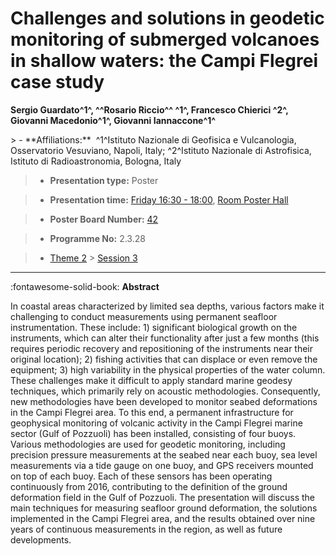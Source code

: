 # Challenges and solutions in geodetic monitoring of submerged volcanoes in shallow waters: the Campi Flegrei case study

**Sergio Guardato^1^, ^^Rosario Riccio^^ ^1^, Francesco Chierici ^2^, Giovanni Macedonio^1^, Giovanni Iannaccone^1^**

<!-- more -->> - **Affiliations:**  ^1^Istituto Nazionale di Geofisica e Vulcanologia, Osservatorio Vesuviano, Napoli, Italy; ^2^Istituto Nazionale di Astrofisica, Istituto di Radioastronomia, Bologna, Italy 

> - **Presentation type:** Poster

> - **Presentation time:** [Friday 16:30 - 18:00](../sessions_comparison.md#__tabbed_4_6), [Room Poster Hall](../maps_venue.md#__tabbed_1_1)

> - **Poster Board Number:** [42](../map_poster_boards.md#friday)

> - **Programme No:** 2.3.28

> - [Theme 2](../theme2.md) > [Session 3](../sessions/session-2-3.md)

--- 

:fontawesome-solid-book: **Abstract**

In coastal areas characterized by limited sea depths, various factors make it challenging to conduct measurements using permanent seafloor instrumentation. These include: 1) significant biological growth on the instruments, which can alter their functionality after just a few months (this requires periodic recovery and repositioning of the instruments near their original location); 2) fishing activities that can displace or even remove the equipment; 3) high variability in the physical properties of the water column.
These challenges make it difficult to apply standard marine geodesy techniques, which primarily rely on acoustic methodologies. Consequently, new methodologies have been developed to monitor seabed deformations in the Campi Flegrei area.
To this end, a permanent infrastructure for geophysical monitoring of volcanic activity in the Campi Flegrei marine sector (Gulf of Pozzuoli) has been installed, consisting of four buoys. Various methodologies are used for geodetic monitoring, including precision pressure measurements at the seabed near each buoy, sea level measurements via a tide gauge on one buoy, and GPS receivers mounted on top of each buoy. Each of these sensors has been operating continuously from 2016, contributing to the definition of the ground deformation field in the Gulf of Pozzuoli.
The presentation will discuss the main techniques for measuring seafloor ground deformation, the solutions implemented in the Campi Flegrei area, and the results obtained over nine years of continuous measurements in the region, as well as future developments.

